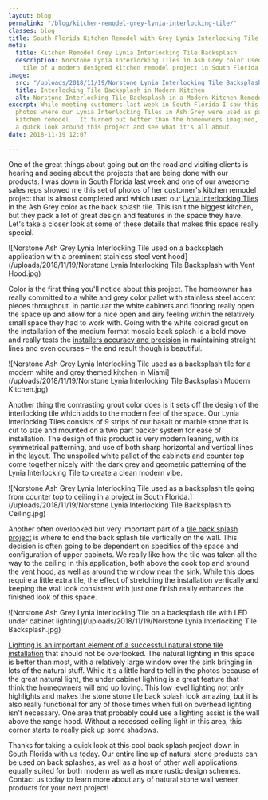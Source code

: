```yaml
---
layout: blog
permalink: "/blog/kitchen-remodel-grey-lynia-interlocking-tile/"
classes: blog
title: South Florida Kitchen Remodel with Grey Lynia Interlocking Tile
meta:
  title: Kitchen Remodel Grey Lynia Interlocking Tile Backsplash
  description: Norstone Lynia Interlocking Tiles in Ash Grey color used as the backsplash
    tile of a modern designed kitchen remodel project in South Florida.
image:
  src: "/uploads/2018/11/19/Norstone Lynia Interlocking Tile Backsplash Modern Kitchen.jpg"
  title: Interlocking Tile Backsplash in Modern Kitchen
  alt: Norstone Interlocking Tile Backsplash in a Modern Kitchen Remodel Project
excerpt: While meeting customers last week in South Florida I saw this great set of
  photos where our Lynia Interlocking Tiles in Ash Grey were used as part of a complete
  kitchen remodel.  It turned out better than the homeowners imagined, so let's take
  a quick look around this project and see what it's all about.
date: 2018-11-19 12:07

---
```

One of the great things about going out on the road and visiting clients is hearing and seeing about the projects that are being done with our products.  I was down in South Florida last week and one of our awesome sales reps showed me this set of photos of her customer's kitchen remodel project that is almost completed and which used our [Lynia Interlocking Tiles](https://www.norstoneusa.com/products/lynia-mosaic-tiles/) in the Ash Grey color as the back splash tile.  This isn't the biggest kitchen, but they pack a lot of great design and features in the space they have.  Let's take a closer look at some of these details that makes this space really special.

![Norstone Ash Grey Lynia Interlocking Tile used on a backsplash application with a prominent stainless steel vent hood](/uploads/2018/11/19/Norstone Lynia Interlocking Tile Backsplash with Vent Hood.jpg)

Color is the first thing you'll notice about this project.  The homeowner has really committed to a white and grey color pallet with stainless steel accent pieces throughout.  In particular the white cabinets and flooring really open the space up and allow for a nice open and airy feeling within the relatively small space they had to work with.  Going with the white colored grout on the installation of the medium format mosaic back splash is a bold move and really tests the [installers accuracy and precision](https://www.norstoneusa.com/blog/selecting-the-right-installer-for-your-next-tile-or-stone-project/) in maintaining straight lines and even courses – the end result though is beautiful.

![Norstone Ash Grey Lynia Interlocking Tile used as a backsplash tile for a modern white and grey themed kitchen in Miami](/uploads/2018/11/19/Norstone Lynia Interlocking Tile Backsplash Modern Kitchen.jpg)

Another thing the contrasting grout color does is it sets off the design of the interlocking tile which adds to the modern feel of the space. Our Lynia Interlocking Tiles consists of 9 strips of our basalt or marble stone that is cut to size and mounted on a two part backer system for ease of installation.  The design of this product is very modern leaning, with its symmetrical patterning, and use of both sharp horizontal and vertical lines in the layout.  The unspoiled white pallet of the cabinets and counter top come together nicely with the dark grey and geometric patterning of the Lynia Interlocking Tile to create a clean modern vibe.

![Norstone Ash Grey Lynia Interlocking Tile used as a backsplash tile going from counter top to ceiling in a project in South Florida.](/uploads/2018/11/19/Norstone Lynia Interlocking Tile Backsplash to Ceiling.jpg)

Another often overlooked but very important part of a [tile back splash project](https://www.norstoneusa.com/gallery/application/backsplash/) is where to end the back splash tile vertically on the wall.  This decision is often going to be dependent on specifics of the space and configuration of upper cabinets.  We really like how the tile was taken all the way to the ceiling in this application, both above the cook top and around the vent hood, as well as around the window near the sink.  While this does require a little extra tile, the effect of stretching the installation vertically and keeping the wall look consistent with just one finish really enhances the finished look of this space.

![Norstone Ash Grey Lynia Interlocking Tile on a backsplash tile with LED under cabinet lighting](/uploads/2018/11/19/Norstone Lynia Interlocking Tile Backsplash.jpg)

[Lighting is an important element of a successful natural stone tile installation](https://www.norstoneusa.com/blog/design-school-pairing-lighting-fixtures-with-stone-veneer-for-amazing-results/) that should not be overlooked.  The natural lighting in this space is better than most, with a relatively large window over the sink bringing in lots of the natural stuff.  While it's a little hard to tell in the photos because of the great natural light, the under cabinet lighting is a great feature that I think the homeowners will end up loving.  This low level lighting not only highlights and makes the stone stone tile back splash look amazing, but it is also really functional for any of those times when full on overhead lighting isn't necessary.  One area that probably could use a lighting assist is the wall above the range hood.  Without a recessed ceiling light in this area, this corner starts to really pick up some shadows.

Thanks for taking a quick look at this cool back splash project down in South Florida with us today.  Our entire line up of natural stone products can be used on back splashes, as well as a host of other wall applications, equally suited for both modern as well as more rustic design schemes.  Contact us today to learn more about any of natural stone wall veneer products for your next project! 